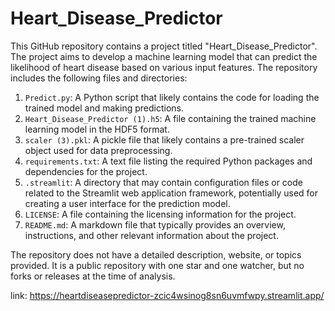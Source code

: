 # Heart_Disease_Predictor
This GitHub repository contains a project titled "Heart_Disease_Predictor". The project aims to develop a machine learning model that can predict the likelihood of heart disease based on various input features. The repository includes the following files and directories:

1. `Predict.py`: A Python script that likely contains the code for loading the trained model and making predictions.
2. `Heart_Disease_Predictor (1).h5`: A file containing the trained machine learning model in the HDF5 format.
3. `scaler (3).pkl`: A pickle file that likely contains a pre-trained scaler object used for data preprocessing.
4. `requirements.txt`: A text file listing the required Python packages and dependencies for the project.
5. `.streamlit`: A directory that may contain configuration files or code related to the Streamlit web application framework, potentially used for creating a user interface for the prediction model.
6. `LICENSE`: A file containing the licensing information for the project.
7. `README.md`: A markdown file that typically provides an overview, instructions, and other relevant information about the project.

The repository does not have a detailed description, website, or topics provided. It is a public repository with one star and one watcher, but no forks or releases at the time of analysis.

link: https://heartdiseasepredictor-zcic4wsinog8sn6uvmfwpy.streamlit.app/
